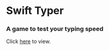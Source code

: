 # Swift Typer

### A game to test your typing speed

Click [here](https://josephadoga.github.io/swift-typer/) to view.